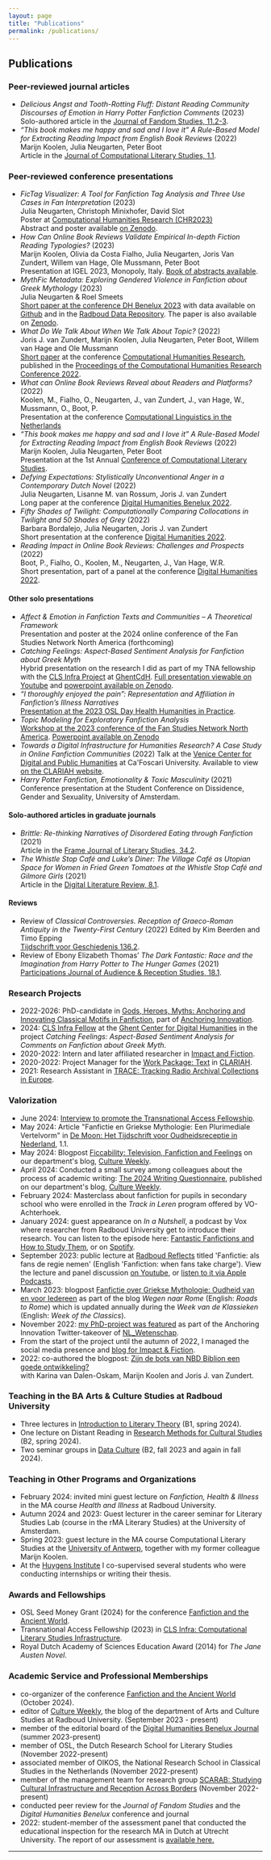 ```yaml
---
layout: page
title: "Publications"
permalink: /publications/
---
```


## Publications

### Peer-reviewed journal articles

- *Delicious Angst and Tooth-Rotting Fluff: Distant Reading Community Discourses of Emotion in Harry Potter Fanfiction Comments* (2023) 
Solo-authored article in the [Journal of Fandom Studies, 11.2-3](https://intellectdiscover.com/content/journals/10.1386/jfs_00082_1). 
- *“This book makes me happy and sad and I love it” A Rule-Based Model for Extracting Reading Impact from English Book Reviews* (2022)  
Marijn Koolen, Julia Neugarten, Peter Boot  
Article in the [Journal of Computational Literary Studies, 1.1](https://jcls.io/article/id/104/).

### Peer-reviewed conference presentations

- *FicTag Visualizer: A Tool for Fanfiction Tag Analysis and Three Use Cases in Fan Interpretation* (2023)  
Julia Neugarten, Christoph Minixhofer, David Slot  
Poster at [Computational Humanities Research (CHR2023)](https://2023.computational-humanities-research.org/)  
Abstract and poster available [on Zenodo](https://zenodo.org/records/10279754).
- *How Can Online Book Reviews Validate Empirical In-depth Fiction Reading Typologies?* (2023)  
Marijn Koolen, Olivia da Costa Fialho, Julia Neugarten, Joris Van Zundert, Willem van Hage, Ole Mussmann, Peter Boot  
Presentation at IGEL 2023, Monopoly, Italy. [Book of abstracts available](https://drive.google.com/file/d/1_SvtH-9LewmhyBP8lBNFwmhZcu_SOF1r/view).  
- *MythFic Metadata: Exploring Gendered Violence in Fanfiction about Greek Mythology* (2023)    
Julia Neugarten & Roel Smeets  
[Short paper at the conference DH Benelux 2023](https://2023.dhbenelux.org/wp-content/uploads/2023/05/DHB2023_paper_2257.pdf) with data available on [Github](https://github.com/julianeugarten/DH_Benelux_2023) and in the [Radboud Data Repository](https://data.ru.nl/collections/ru/rich/mythfic_metadata_dsc_550?0). The paper is also available on [Zenodo](https://zenodo.org/record/7941533).  
- *What Do We Talk About When We Talk About Topic?* (2022)  
Joris J. van Zundert, Marijn Koolen, Julia Neugarten, Peter Boot, Willem van Hage and Ole Mussmann  
[Short paper](https://ceur-ws.org/Vol-3290/short_paper5533.pdf) at the conference [Computational Humanities Research](https://2022.computational-humanities-research.org/programme/), published in the [Proceedings of the Computational Humanities Research Conference 2022](https://ceur-ws.org/Vol-3290/).
- *What can Online Book Reviews Reveal about Readers and Platforms?* (2022)  
Koolen, M., Fialho, O., Neugarten, J., van Zundert, J., van Hage, W., Mussmann, O., Boot, P.   
Presentation at the conference [Computational Linguistics in the Netherlands](https://clin2022.uvt.nl/clin32/)
- *“This book makes me happy and sad and I love it” A Rule-Based Model for Extracting Reading Impact from English Book Reviews* (2022)  
Marijn Koolen, Julia Neugarten, Peter Boot  
Presentation at the 1st Annual [Conference of Computational Literary Studies](https://jcls.io/site/conference/).
- *Defying Expectations: Stylistically Unconventional Anger in a Contemporary Dutch Novel* (2022)  
Julia Neugarten, Lisanne M. van Rossum, Joris J. van Zundert  
Long paper at the conference [Digital Humanities Benelux 2022](https://zenodo.org/record/6594637#.Yqr1kKJBxPY).
- *Fifty Shades of Twilight: Computationally Comparing Collocations in Twilight and 50 Shades of Grey* (2022)  
Barbara Bordalejo, Julia Neugarten, Joris J. van Zundert  
Short presentation at the conference [Digital Humanities 2022](https://dh2022.dhii.asia/dh2022bookofabsts.pdf).
- *Reading Impact in Online Book Reviews: Challenges and Prospects* (2022)  
Boot, P., Fialho, O., Koolen, M., Neugarten, J., Van Hage, W.R.  
Short presentation, part of a panel at the conference [Digital Humanities 2022](https://dh2022.dhii.asia/dh2022bookofabsts.pdf).

#### Other solo presentations  

- *Affect & Emotion in Fanfiction Texts and Communities – A Theoretical Framework*  
Presentation and poster at the 2024 online conference of the Fan Studies Network North America (forthcoming)  
- *Catching Feelings: Aspect-Based Sentiment Analysis for Fanfiction about Greek Myth*  
Hybrid presentation on the research I did as part of my TNA fellowship with the [CLS Infra Project](https://clsinfra.io/) at [GhentCdH](https://www.ghentcdh.ugent.be/). [Full presentation viewable on Youtube](https://www.youtube.com/watch?v=_jRxbVUAT_Y) and [powerpoint available on Zenodo](https://zenodo.org/records/12163945).  
- *“I thoroughly enjoyed the pain”: Representation and Affiliation in Fanfiction’s Illness Narratives*  
[Presentation at the 2023 OSL Day Health Humanities in Practice](https://www.oslit.nl/osl-day-health-humanities-in-practice/).  
- *Topic Modeling for Exploratory Fanfiction Analysis*  
[Workshop at the 2023 conference of the Fan Studies Network North America](https://fsn-northamerica.org/fsnna-23/). 
[Powerpoint available on Zenodo](https://zenodo.org/records/10000603?token=eyJhbGciOiJIUzUxMiJ9.eyJpZCI6ImM2OTNmY2U2LTQ5NGYtNDc4ZS1hZmExLTg1MGE3NjMzZjZjMiIsImRhdGEiOnt9LCJyYW5kb20iOiI5MWViYjg1NDhkMTdmYWYxNmY3Mzc4ZjFiNTdiZjYyYiJ9.IRAU62_csFfjeQhkE1YBkwjEtfLw2xpr-6rrJv8od4fjSGzUFbQY7AQs855_Iry5DFpcdjqhoj1wo8RPu3G4FA)   
- *Towards a Digital Infrastructure for Humanities Research? A Case Study in Online Fanfiction Communities* (2022)
Talk at the [Venice Center for Digital and Public Humanities](https://www.unive.it/pag/39287) at Ca'Foscari University. Available to view [on the CLARIAH website](https://www.clariah.nl/news/online-fanfiction-communities).
- *Harry Potter Fanfiction, Emotionality & Toxic Masculinity* (2021)  
Conference presentation at the Student Conference on Dissidence, Gender and Sexuality, University of Amsterdam.

#### Solo-authored articles in graduate journals

- *Brittle: Re-thinking Narratives of Disordered Eating through Fanfiction* (2021)  
Article in the [Frame Journal of Literary Studies, 34.2](https://www.frameliteraryjournal.com/34-2-writing-the-mind/34-2-julia-neugarten/).
- *The Whistle Stop Café and Luke’s Diner: The Village Café as Utopian Space for Women in Fried Green Tomatoes at the Whistle Stop Café and Gilmore Girls* (2021)  
Article in the [Digital Literature Review, 8.1](https://doi.org/10.33043/DLR.8.1.71-81).

#### Reviews

- Review of *Classical Controversies. Reception of Graeco-Roman Antiquity in the Twenty-First Century* (2022) Edited by Kim Beerden and Timo Epping  
[Tijdschrift voor Geschiedenis 136.2](https://www.aup-online.com/content/journals/10.5117/TvG2023.2.006.NEUG).
- Review of Ebony Elizabeth Thomas’ *The Dark Fantastic: Race and the Imagination from Harry Potter to The Hunger Games* (2021)  
[Participations Journal of Audience & Reception Studies, 18.1](https://www.participations.org/18-01-29-neugarten.pdf).  

### Research Projects 

- 2022-2026: PhD-candidate in [Gods, Heroes, Myths: Anchoring and Innovating Classical Motifs in Fanfiction](https://anchoringinnovation.nl/projects/gods-heroes-myths-anchoring-and-innovating-classical-motifs-in-fanfiction), part of [Anchoring Innovation](https://anchoringinnovation.nl/).  
- 2024: [CLS Infra Fellow](https://clsinfra.io/opportunities/tnafellowships/) at the [Ghent Center for Digital Humanities](https://www.ghentcdh.ugent.be/) in the project *Catching Feelings: Aspect-Based Sentiment Analysis for Comments on Fanfiction about Greek Myth*.  
- 2020-2022: Intern and later affiliated researcher in [Impact and Fiction](https://impactandfiction.huygens.knaw.nl/).  
- 2020-2022: Project Manager for the [Work Package: Text](https://www.clariah.nl/wp6-text) in [CLARIAH](https://www.clariah.nl/).  
- 2021: Research Assistant in [TRACE: Tracking Radio Archival Collections in Europe](https://trace.humanities.uva.nl/).  

### Valorization 

- June 2024: [Interview to promote the Transnational Access Fellowship](https://www.youtube.com/watch?v=ewWzlg61Fxw).  
- May 2024: Article "Fanfictie en Griekse Mythologie: Een Plurimediale Vertelvorm" in [De Moon: Het Tijdschrift voor Oudheidsreceptie in Nederland](http://www.de-moon.nl/), 1.1.
- May 2024: Blogpost [Ficcability: Television, Fanfiction and Feelings](https://culture-weekly.com/2024/05/31/ficcability-television-fanfiction-and-feelings/) on our department's blog, [Culture Weekly](https://culture-weekly.com/).  
- April 2024: Conducted a small survey among colleagues about the process of academic writing: [The 2024 Writing Questionnaire](https://culture-weekly.com/2024/04/16/writing-questionnaire-2024/), published on our department's blog, [Culture Weekly](https://culture-weekly.com/).  
- February 2024: Masterclass about fanfiction for pupils in secondary school who were enrolled in the *Track in Leren* program offered by VO-Achterhoek.
- January 2024: guest appearance on *In a Nutshell*,  a podcast by Vox where researcher from Radboud University get to introduce their research. You can listen to the episode here: [Fantastic Fanfictions and How to Study Them](https://www.voxweb.nl/podcast/in-a-nutshell-ep-8-fantastic-fanfictions-and-how-to-study-them), or on [Spotify](https://open.spotify.com/episode/4ca9z74pSS4QCP5jxH0tG5?si=GiW9McDDS4igW5bTJ2EPHQ). 
- September 2023: public lecture at [Radboud Reflects](https://www.ru.nl/radboudreflects/) titled 'Fanfictie: als fans de regie nemen' (English 'Fanfiction: when fans take charge'). View the lecture and panel discussion [on Youtube](https://www.youtube.com/watch?v=Dqtsjx4LJcw), or [listen to it via Apple Podcasts](https://podcasts.apple.com/it/podcast/fanfictie-als-fans-de-regie-nemen-letterkundige/id1529085931?i=1000629081905).
- March 2023: blogpost [Fanfictie over Griekse Mythologie: Oudheid van en voor Iedereen](https://www.weekvandeklassieken.nl/blog/2023_123) as part of the blog *Wegen naar Rome* (English: *Roads to Rome*) which is updated annually during the *Week van de Klassieken* (English: *Week of the Classics*).
- November 2022: [my PhD-project was featured](https://twitter.com/NL_Wetenschap/status/1590658361217150984) as part of the Anchoring Innovation Twitter-takeover of [NL_Wetenschap](https://twitter.com/NL_Wetenschap). 
- From the start of the project until the autumn of 2022, I managed the social media presence and [blog for Impact & Fiction](https://impactandfiction.huygens.knaw.nl/).
- 2022: co-authored the blogpost: [Zijn de bots van NBD Biblion een goede ontwikkeling?](https://www.huygens.knaw.nl/zijn-de-bots-van-nbd-biblion-een-goede-ontwikkeling/#:~:text=Vanuit%20die%20ervaring%20en%20expertise,zelfs%20een%20goede%20ontwikkeling%20is.)  
with Karina van Dalen-Oskam, Marijn Koolen and Joris J. van Zundert.  

### Teaching in the BA Arts & Culture Studies at Radboud University  

- Three lectures in [Introduction to Literary Theory](https://www.ru.nl/studiegids/letteren/cursussen/ba/ba-acw/b1/let-acwb100/) (B1, spring 2024). 
- One lecture on Distant Reading in [Research Methods for Cultural Studies](https://ru.osiris-student.nl/#/onderwijscatalogus/extern/cursus?taal=en&cursuscode=LET-ACWB211&collegejaar=2023) (B2, spring 2024).
- Two seminar groups in [Data Culture](https://www.ru.nl/courseguides/arts/exchange/courses-exchange-students/arts-culture-studies/autumn-semester-bachelor/data-culture/) (B2, fall 2023 and again in fall 2024). 

### Teaching in Other Programs and Organizations

- February 2024: invited mini guest lecture on *Fanfiction, Health & Illness* in the MA course *Health and Illness* at Radboud University. 
- Autumn 2024 and 2023: Guest lecturer in the career seminar for Literary Studies Lab (course in the rMA Literary Studies) at the University of Amsterdam.  
- Spring 2023: guest lecture in the MA course Computational Literary Studies at the 
[University of Antwerp](https://www.uantwerpen.be/en/), together with my former colleague Marijn Koolen.  
- At the [Huygens Institute](https://www.huygens.knaw.nl/en/) I co-supervised several students who were conducting internships or writing their thesis.

### Awards and Fellowships  

- OSL Seed Money Grant (2024) for the conference [Fanfiction and the Ancient World](https://docs.google.com/document/d/1HgNU4YJSQGLpLo-Fizs18RVGYNK4I0pMTe2XKVViue4/edit#heading=h.swjnpbrhknfc).  
- Transnational Access Fellowship (2023) in [CLS Infra: Computational Literary Studies Infrastructure](https://clsinfra.io/opportunities/tnafellowships/).
- Royal Dutch Academy of Sciences Education Award (2014) for *The Jane Austen Novel*.  

### Academic Service and Professional Memberships  

- co-organizer of the conference [Fanfiction and the Ancient World](https://docs.google.com/document/d/1HgNU4YJSQGLpLo-Fizs18RVGYNK4I0pMTe2XKVViue4/edit#heading=h.swjnpbrhknfc) (October 2024).    
- editor of  [Culture Weekly](https://culture-weekly.com/), the blog of the department of Arts and Culture Studies at Radboud University. (September 2023 - present)  
- member of the editorial board of the [Digital Humanities Benelux Journal](https://journal.dhbenelux.org/) (summer 2023-present)  
- member of OSL, the Dutch Research School for Literary Studies (November 2022-present)  
- associated member of OIKOS, the National Research School in Classical Studies in the Netherlands (November 2022-present)  
- member of the management team for research group [SCARAB: Studying Cultural Infrastructure and Reception Across Borders](https://www.ru.nl/afdelingen/radboud-institute-for-culture-and-history/scarab-studying-cultural-infrastructure-and-reception-across-borders) (November 2022-present)  
- conducted peer review for the *Journal of Fandom Studies* and the *Digital Humanities Benelux* conference and journal   
- 2022: student-member of the assessment panel that conducted the educational inspection for the research MA in Dutch at Utrecht University. The report of our assessment is [available here.](https://publicaties.nvao.net/prd/AV-1056_20220929_Rapport_RMA%20Neerlandistiek%20-%20definitief%20rapport%20Academion.pdf)


---
